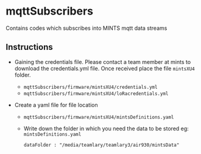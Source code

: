 # mqttSubscribers
Contains codes which subscribes into MINTS mqtt data streams

## Instructions 
- Gaining the credentials file.
  Please contact a team member at mints to download the credentials.yml file. Once received place the file `mintsXU4` folder. 
    - ```mqttSubscribers/firmware/mintsXU4/credentials.yml```
    - ```mqttSubscribers/firmware/mintsXU4/loRacredentials.yml```

- Create a yaml file for file location 
  - ```mqttSubscribers/firmware/mintsXU4/mintsDefinitions.yaml```
  - Write down the folder in which you need the data to be stored
    eg: `mintsDefinitions.yaml`
    
    ```
    dataFolder : "/media/teamlary/teamlary3/air930/mintsData"
    ```
  
 
 
